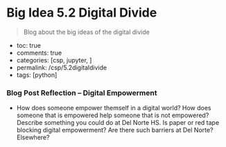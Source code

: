 # Big Idea 5.2 Digital Divide
> Blog about the big ideas of the digital divide
- toc: true
- comments: true
- categories: [csp, jupyter, ]
- permalink: /csp/5.2digitaldivide
- tags: [python]


### Blog Post Reflection – Digital Empowerment
- How does someone empower themself in a digital world?
How does someone that is empowered help someone that is not empowered? Describe something you could do at Del Norte HS.
Is paper or red tape blocking digital empowerment? Are there such barriers at Del Norte? Elsewhere?